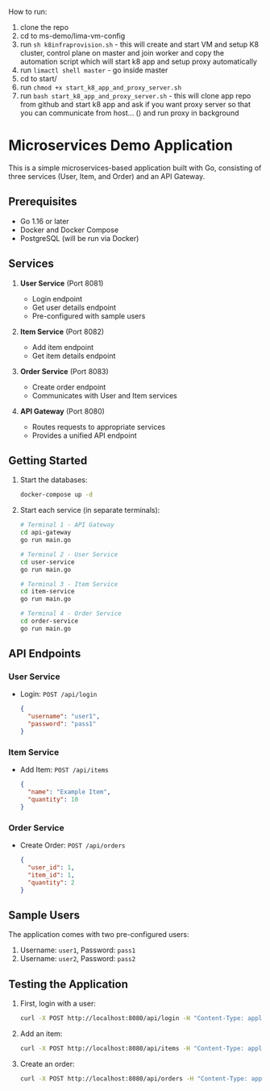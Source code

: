 How to run:
1. clone the repo
2. cd to ms-demo/lima-vm-config
3. run `sh k8infraprovision.sh` - this will create and start VM and setup K8 cluster, control plane on master and join worker and copy the automation script which will start k8 app and setup proxy automatically
4. run `limactl shell master` - go inside master
5. cd to start/
6. run `chmod +x start_k8_app_and_proxy_server.sh`
7. run `bash start_k8_app_and_proxy_server.sh` - this will clone app repo from github and start k8 app and
 ask if you want proxy server so that you can communicate from host... () and run proxy in background







# Microservices Demo Application

This is a simple microservices-based application built with Go, consisting of three services (User, Item, and Order) and an API Gateway.

## Prerequisites

- Go 1.16 or later
- Docker and Docker Compose
- PostgreSQL (will be run via Docker)

## Services

1. **User Service** (Port 8081)
   - Login endpoint
   - Get user details endpoint
   - Pre-configured with sample users

2. **Item Service** (Port 8082)
   - Add item endpoint
   - Get item details endpoint

3. **Order Service** (Port 8083)
   - Create order endpoint
   - Communicates with User and Item services

4. **API Gateway** (Port 8080)
   - Routes requests to appropriate services
   - Provides a unified API endpoint

## Getting Started

1. Start the databases:
   ```bash
   docker-compose up -d
   ```

2. Start each service (in separate terminals):
   ```bash
   # Terminal 1 - API Gateway
   cd api-gateway
   go run main.go

   # Terminal 2 - User Service
   cd user-service
   go run main.go

   # Terminal 3 - Item Service
   cd item-service
   go run main.go

   # Terminal 4 - Order Service
   cd order-service
   go run main.go
   ```

## API Endpoints

### User Service
- Login: `POST /api/login`
  ```json
  {
    "username": "user1",
    "password": "pass1"
  }
  ```

### Item Service
- Add Item: `POST /api/items`
  ```json
  {
    "name": "Example Item",
    "quantity": 10
  }
  ```

### Order Service
- Create Order: `POST /api/orders`
  ```json
  {
    "user_id": 1,
    "item_id": 1,
    "quantity": 2
  }
  ```

## Sample Users
The application comes with two pre-configured users:
1. Username: `user1`, Password: `pass1`
2. Username: `user2`, Password: `pass2`

## Testing the Application

1. First, login with a user:
   ```bash
   curl -X POST http://localhost:8080/api/login -H "Content-Type: application/json" -d '{"username": "user1", "password": "pass1"}'
   ```

2. Add an item:
   ```bash
   curl -X POST http://localhost:8080/api/items -H "Content-Type: application/json" -d '{"name": "Test Item", "quantity": 100}'
   ```

3. Create an order:
   ```bash
   curl -X POST http://localhost:8080/api/orders -H "Content-Type: application/json" -d '{"user_id": 1, "item_id": 1, "quantity": 2}'
   ``` 